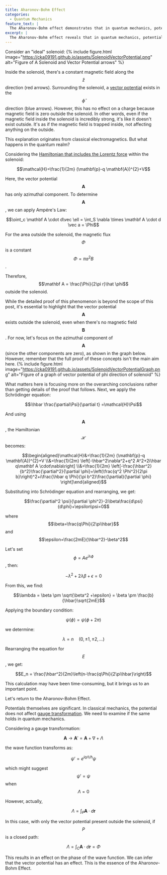 ```yaml
---
title: Aharonov-Bohm Effect
categories:
  - Quantum Mechanics
feature_text: |
  The Aharonov-Bohm effect demonstrates that in quantum mechanics, potentials themselves have a real effect on charged particles, even in regions devoid of electromagnetic fields or forces. This contrasts with classical physics, where potentials are not considered physically significant in the absence of fields.
excerpt: |
  The Aharonov-Bohm effect reveals that in quantum mechanics, potentials can significantly impact charged particles in areas without electromagnetic fields or forces. This stands in contrast to classical physics, which disregards the physical significance of potentials in the absence of fields.
---
```



Consider an "ideal" solenoid:
{% include figure.html image="https://cka09191.github.io/assets/SolenoidVectorPotential.png" alt="Figure of A Solenoid and Vector Potential arrows" %}

Inside the solenoid, there's a constant magnetic field along the $$\widehat z$$ direction (red arrows). Surrounding the solenoid, a [vector potential](https://cka09191.github.io/Fundamental-Concepts-in-Electromagnetics) exists in the $$\widehat\phi$$ direction (blue arrows). However, this has no effect on a charge because magnetic field is zero outside the solenoid. In other words, even if the magnetic field inside the solenoid is incredibly strong, it's like it doesn't exist outside. It's as if the magnetic field is trapped inside, not affecting anything on the outside.

This explanation originates from classical electromagnetics. But what happens in the quantum realm?

Considering the [Hamiltonian that includes the Lorentz force](https://cka09191.github.io/Fundamental-Concepts-in-Electromagnetics) within the solenoid:

$$\mathcal{H}=\frac{1}{2m} (\mathbf{p}-q \mathbf{A})^{2}+V$$

Here, the vector potential $$\mathbf A$$ has only azimuthal component. To determine $$\mathbf A$$, we can apply Ampére's Law:

$$\oint_c \mathbf A \cdot d\vec \ell = \int_S \nabla \times \mathbf A \cdot d \vec a = \Phi$$

For the area outside the solenoid, the magnetic flux $$\Phi$$ is a constant $$\Phi = \pi a^2 B$$.

Therefore, $$\mathbf A = \frac{\Phi}{2\pi r}\hat \phi$$ outside the solenoid.

While the detailed proof of this phenomenon is beyond the scope of this post, it's essential to highlight that the vector potential $$\mathbf A$$ exists outside the solenoid, even when there's no magnetic field $$\mathbf B$$. For now, let's focus on the azimuthal component of $$\mathbf A$$ (since the other components are zero), as shown in the graph below. However, remember that the full proof of these concepts isn't the main aim here.
{% include figure.html image="https://cka09191.github.io/assets/SolenoidVectorPotentialGraph.png" alt="Figure of a graph of vector potential of phi direction of solenoid" %}

What matters here is focusing more on the overarching conclusions rather than getting details of the proof that follows. Next, we apply the Schrödinger equation:

$$i\hbar \frac{\partial\Psi}{\partial t} =\mathcal{H}\Psi$$

And using $$\mathbf A$$, the Hamiltonian $$\mathcal{H}$$ becomes:

$$\begin{aligned}\mathcal{H}&=\frac{1}{2m} (\mathbf{p}-q \mathbf{A})^{2}+V
\\&=\frac{1}{2m} \left[-\hbar^2\nabla^2+q^2 A^2+2i\hbar q\mathbf A \cdot\nabla\right]
\\&=\frac{1}{2m} \left[-\frac{\hbar^2}{b^2}\frac{\partial^2}{\partial \phi}+\left(\frac{q^2 \Phi^2}{2\pi b}\right)^2+i\frac{\hbar q \Phi}{\pi b^2}\frac{\partial}{\partial \phi} \right]\end{aligned}$$

Substituting into Schrödinger equation and rearranging, we get:

$$\frac{\partial^2 \psi}{\partial \phi^2}-2i\beta\frac{d\psi}{d\phi}+\epsilon\psi=0$$

where $$\beta=\frac{q\Phi}{2\pi\hbar}$$ and $$\epsilon=\frac{2mE}{\hbar^2}-\beta^2$$

Let's set $$\phi = Ae^{i\lambda \phi}$$, then:

$$-\lambda^2 + 2\lambda \beta + \epsilon = 0$$

From this, we find:

$$\lambda = \beta \pm \sqrt{\beta^2 +\epsilon} = \beta \pm \frac{b}{\hbar}\sqrt{2mE}$$

Applying the boundary condition:

$$\psi(\phi) = \psi(\phi + 2\pi)$$

we determine:

$$\lambda = n \quad(0,\pm 1,\pm 2, \dots)$$

Rearranging the equation for $$E$$, we get:

$$E_n = \frac{\hbar^2}{2m}\left(n-\frac{q\Phi}{2\pi\hbar}\right)$$


This calculation may have been time-consuming, but it brings us to an important point.

Let's return to the Aharonov-Bohm Effect.

Potentials themselves are significant. In classical mechanics, the potential does not affect [gauge transformation](https://cka09191.github.io/Fundamental-Concepts-in-Electromagnetics/). We need to examine if the same holds in quantum mechanics.

Considering a gauge transformation:

$$\mathbf A \rightarrow \mathbf A' = \mathbf A + \nabla + \Lambda$$

the wave function transforms as:

$$\psi' = e^{iq\Lambda/\hbar}\psi$$

which might suggest $$\psi' = \psi$$ when $$\Lambda = 0$$

However, actually,

$$\Lambda = \int_P \mathbf A \cdot d\mathbf r$$

In this case, with only the vector potential present outside the solenoid, if $$P$$ is a closed path: 

$$\Lambda = \int_C \mathbf A \cdot d\mathbf r = \Phi$$

This results in an effect on the phase of the wave function. We can infer that the vector potential has an effect. This is the essence of the Aharonov-Bohm Effect.

